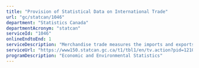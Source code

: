 ```yaml
---
title: "Provision of Statistical Data on International Trade"
url: "gc/statcan/1046"
department: "Statistics Canada"
departmentAcronym: "statcan"
serviceId: "1046"
onlineEndtoEnd: 1
serviceDescription: "Merchandise trade measures the imports and exports of goods into and out of Canada. Merchandise trade is one component of Canada's international balance of payments (BOP), which also includes trade in services, investment income, current transfers and capital and financial flows. International trade data by commodity are available on both a BOP and a customs basis. International trade data by country are available on a customs basis for all countries and on a BOP basis for Canada's 27 principal trading partners (PTPs). The list of PTPs is based on their annual share of total merchandise trade—imports and exports—with Canada in 2012. BOP data are derived from customs data by making adjustments for factors such as valuation, coverage, timing and residency. These adjustments are made to conform to the concepts and definitions of the Canadian System of National Accounts."
serviceUrl: "https://www150.statcan.gc.ca/t1/tbl1/en/tv.action?pid=1210001101,https://www150.statcan.gc.ca/t1/tbl1/en/tv.action?pid=1210012101,https://www150.statcan.gc.ca/t1/tbl1/en/tv.action?pid=1210012801,https://www150.statcan.gc.ca/t1/tbl1/en/tv.action?pid=1210012301"
programDescription: "Economic and Environmental Statistics"
---
```

